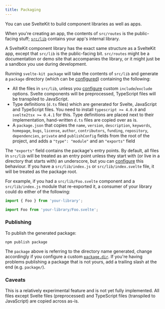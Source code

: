 ```yaml
---
title: Packaging
---
```


You can use SvelteKit to build component libraries as well as apps.

When you're creating an app, the contents of `src/routes` is the public-facing stuff; [`src/lib`](#modules-lib) contains your app's internal library.

A SvelteKit component library has the exact same structure as a SvelteKit app, except that `src/lib` is the public-facing bit. `src/routes` might be a documentation or demo site that accompanies the library, or it might just be a sandbox you use during development.

Running `svelte-kit package` will take the contents of `src/lib` and generate a `package` directory (which can be [configured](#configuration-package)) containing the following:

- All the files in `src/lib`, unless you [configure](#configuration-package) custom `include`/`exclude` options. Svelte components will be preprocessed, TypeScript files will be transpiled to JavaScript.
- Type definitions (`d.ts` files) which are generated for Svelte, JavaScript and TypeScript files. You need to install `typescript >= 4.0.0` and `svelte2tsx >= 0.4.1` for this. Type definitions are placed next to their implementation, hand-written `d.ts` files are copied over as is.
- A `package.json` that copies the `name`, `version`, `description`, `keywords`, `homepage`, `bugs`, `license`, `author`, `contributors`, `funding`, `repository`, `dependencies`, `private` and `publishConfig` fields from the root of the project, and adds a `"type": "module"` and an `"exports"` field

The `"exports"` field contains the package's entry points. By default, all files in `src/lib` will be treated as an entry point unless they start with (or live in a directory that starts with) an underscore, but you can [configure](#configuration-package) this behaviour. If you have a `src/lib/index.js` or `src/lib/index.svelte` file, it will be treated as the package root.

For example, if you had a `src/lib/Foo.svelte` component and a `src/lib/index.js` module that re-exported it, a consumer of your library could do either of the following:

```js
import { Foo } from 'your-library';
```

```js
import Foo from 'your-library/Foo.svelte';
```

### Publishing

To publish the generated package:

```
npm publish package
```

The `package` above is referring to the directory name generated, change accordingly if you configure a custom [`package.dir`](#configuration-package). If you're having problems publishing a package that is not yours, add a trailing slash at the end (e.g. `package/`).

### Caveats

This is a relatively experimental feature and is not yet fully implemented. All files except Svelte files (preprocessed) and TypeScript files (transpiled to JavaScript) are copied across as-is.

